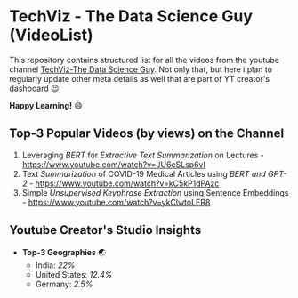 # TechViz - The Data Science Guy (VideoList)
This repository contains structured list for all the videos from the youtube channel [TechViz-The Data Science Guy](https://www.youtube.com/c/TechVizTheDataScienceGuy). Not only that, but here i plan to regularly update other meta details as well that are part of YT creator's dashboard :wink: 

__Happy Learning!__ :smile:

## Top-3 Popular Videos (by views) on the Channel
1. Leveraging _BERT_ for _Extractive Text Summarization_ on Lectures - https://www.youtube.com/watch?v=JU6eSLsp6vI
2. Text _Summarization_ of COVID-19 Medical Articles using _BERT and GPT-2_ - https://www.youtube.com/watch?v=kC5kP1dPAzc
3. Simple _Unsupervised Keyphrase Extraction_ using Sentence Embeddings - https://www.youtube.com/watch?v=ykClwtoLER8




## Youtube Creator's Studio Insights

- __Top-3 Geographies__ :earth_asia:
  - India: _22%_
  - United States: _12.4%_
  - Germany: _2.5%_
